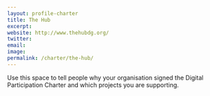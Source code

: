 ```yaml
---
layout: profile-charter
title: The Hub
excerpt: 
website: http://www.thehubdg.org/
twitter: 
email: 
image: 
permalink: /charter/the-hub/
---
```


Use this space to tell people why your organisation signed the Digital Participation Charter and which projects you are supporting.

